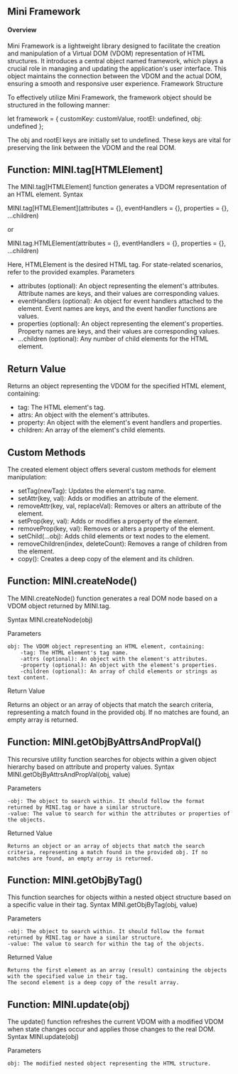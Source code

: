 ## Mini Framework

#### Overview

Mini Framework is a lightweight library designed to facilitate the creation and manipulation of a Virtual DOM (VDOM) representation of HTML structures. It introduces a central object named framework, which plays a crucial role in managing and updating the application's user interface. This object maintains the connection between the VDOM and the actual DOM, ensuring a smooth and responsive user experience.
Framework Structure

To effectively utilize Mini Framework, the framework object should be structured in the following manner:

let framework = {
customKey: customValue,
rootEl: undefined,
obj: undefined
};

The obj and rootEl keys are initially set to undefined. These keys are vital for preserving the link between the VDOM and the real DOM.

## Function: MINI.tag[HTMLElement]

The MINI.tag[HTMLElement] function generates a VDOM representation of an HTML element.
Syntax

MINI.tag[HTMLElement](attributes = {}, eventHandlers = {}, properties = {}, ...children)

or

MINI.tag.HTMLElement(attributes = {}, eventHandlers = {}, properties = {}, ...children)

Here, HTMLElement is the desired HTML tag. For state-related scenarios, refer to the provided examples.
Parameters

- attributes (optional): An object representing the element's attributes. Attribute names are keys, and their values are corresponding values.
- eventHandlers (optional): An object for event handlers attached to the element. Event names are keys, and the event handler functions are values.
- properties (optional): An object representing the element's properties. Property names are keys, and their values are corresponding values.
- ...children (optional): Any number of child elements for the HTML element.

## Return Value

Returns an object representing the VDOM for the specified HTML element, containing:

- tag: The HTML element's tag.
- attrs: An object with the element's attributes.
- property: An object with the element's event handlers and properties.
- children: An array of the element's child elements.

## Custom Methods

The created element object offers several custom methods for element manipulation:

- setTag(newTag): Updates the element's tag name.
- setAttr(key, val): Adds or modifies an attribute of the element.
- removeAttr(key, val, replaceVal): Removes or alters an attribute of the element.
- setProp(key, val): Adds or modifies a property of the element.
- removeProp(key, val): Removes or alters a property of the element.
- setChild(...obj): Adds child elements or text nodes to the element.
- removeChildren(index, deleteCount): Removes a range of children from the element.
- copy(): Creates a deep copy of the element and its children.

## Function: MINI.createNode()

The MINI.createNode() function generates a real DOM node based on a VDOM object returned by MINI.tag.

Syntax
MINI.createNode(obj)

Parameters

    obj: The VDOM object representing an HTML element, containing:
        -tag: The HTML element's tag name.
        -attrs (optional): An object with the element's attributes.
        -property (optional): An object with the element's properties.
        -children (optional): An array of child elements or strings as text content.

Return Value

Returns an object or an array of objects that match the search criteria, representing a match found in the provided obj. If no matches are found, an empty array is returned.

## Function: MINI.getObjByAttrsAndPropVal()

This recursive utility function searches for objects within a given object hierarchy based on attribute and property values.
Syntax
MINI.getObjByAttrsAndPropVal(obj, value)

Parameters

    -obj: The object to search within. It should follow the format returned by MINI.tag or have a similar structure.
    -value: The value to search for within the attributes or properties of the objects.

Returned Value

    Returns an object or an array of objects that match the search criteria, representing a match found in the provided obj. If no matches are found, an empty array is returned.

## Function: MINI.getObjByTag()

This function searches for objects within a nested object structure based on a specific value in their tag.
Syntax
MINI.getObjByTag(obj, value)

Parameters

    -obj: The object to search within. It should follow the format returned by MINI.tag or have a similar structure.
    -value: The value to search for within the tag of the objects.

Returned Value

    Returns the first element as an array (result) containing the objects with the specified value in their tag.
    The second element is a deep copy of the result array.

## Function: MINI.update(obj)

The update() function refreshes the current VDOM with a modified VDOM when state changes occur and applies those changes to the real DOM.
Syntax
MINI.update(obj)

Parameters

    obj: The modified nested object representing the HTML structure.
